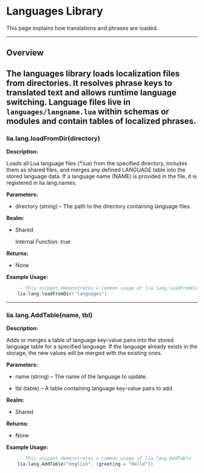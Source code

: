 # Languages Library

This page explains how translations and phrases are loaded.

---

## Overview

The languages library loads localization files from directories. It resolves phrase keys to translated text and allows runtime language switching. Language files live in `languages/langname.lua` within schemas or modules and contain tables of localized phrases.
---

### lia.lang.loadFromDir(directory)
**Description:**

Loads all Lua language files (*.lua) from the specified directory,
includes them as shared files, and merges any defined LANGUAGE table
into the stored language data. If a language name (NAME) is provided in the file,
it is registered in lia.lang.names.

**Parameters:**

* directory (string) – The path to the directory containing language files.

**Realm:**

* Shared

    Internal Function:
    true

**Returns:**

* None

**Example Usage:**

```lua
    -- This snippet demonstrates a common usage of lia.lang.loadFromDir
    lia.lang.loadFromDir("languages")
```

---

### lia.lang.AddTable(name, tbl)
**Description:**

Adds or merges a table of language key-value pairs into the stored language table
for a specified language. If the language already exists in the storage, the new values
will be merged with the existing ones.

**Parameters:**

* name (string) – The name of the language to update.

* tbl (table) – A table containing language key-value pairs to add.

**Realm:**

* Shared

**Returns:**

* None

**Example Usage:**

```lua
    -- This snippet demonstrates a common usage of lia.lang.AddTable
    lia.lang.AddTable("english", {greeting = "Hello"})
```

